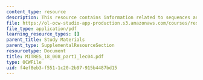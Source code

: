 ```yaml
---
content_type: resource
description: This resource contains information related to sequences and series.
file: https://ol-ocw-studio-app-production.s3.amazonaws.com/courses/res-18-008-calculus-revisited-complex-variables-differential-equations-and-linear-algebra-fall-2011/f4ef8eb3f5511c202b97915b4487bd15_MITRES_18_008_partI_lec04.pdf
file_type: application/pdf
learning_resource_types: []
parent_title: Study Materials
parent_type: SupplementalResourceSection
resourcetype: Document
title: MITRES_18_008_partI_lec04.pdf
type: OCWFile
uid: f4ef8eb3-f551-1c20-2b97-915b4487bd15
---
```

